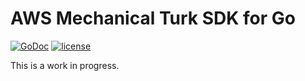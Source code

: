 # AWS Mechanical Turk SDK for Go

[![GoDoc](https://godoc.org/github.com/jjeffery/mturk?status.svg)](https://godoc.org/github.com/jjeffery/mturk)
[![license](http://img.shields.io/badge/license-MIT-green.svg?style=flat)](https://raw.githubusercontent.com/spkg/nullable/master/LICENSE.md)

This is a work in progress.
